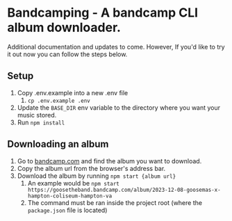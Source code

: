 # Bandcamping - A bandcamp CLI album downloader.

Additional documentation and updates to come. However, If you'd like to try it out now you can follow the steps below.

## Setup
 1. Copy .env.example into a new .env file
	 1. `cp .env.example .env`
 2. Update the `BASE_DIR` env variable to the directory where you want your music stored.
 3. Run `npm install`

## Downloading an album
 1. Go to [bandcamp.com](https://bandcamp.com) and find the album you want to download.
 2. Copy the album url from the browser's address bar.
 3. Download the album by running  `npm start {album url}` 
	 1. An example would be `npm start https://goosetheband.bandcamp.com/album/2023-12-08-goosemas-x-hampton-coliseum-hampton-va` 
	 2. The command must be ran inside the project root (where the `package.json` file is located)